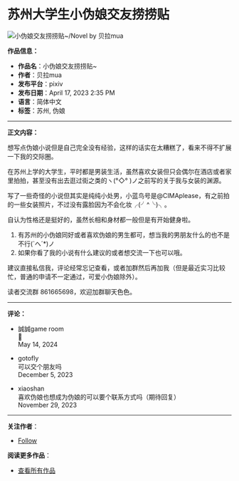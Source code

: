 # 苏州大学生小伪娘交友捞捞贴

![小伪娘交友捞捞贴~/Novel by 贝拉mua](https://i.pximg.net/c/600x600/novel-cover-master/img/2023/04/17/23/35/58/ci19711251_bdc9517e4c91c3638d227b35bfe7d091_master1200.jpg)

**作品信息：**
- **作品名**：小伪娘交友捞捞贴~
- **作者**：贝拉mua
- **发布平台**：pixiv
- **发布日期**：April 17, 2023 2:35 PM
- **语言**：简体中文
- **标签**：苏州, 伪娘

---

**正文内容：**

想写点伪娘小说但是自己完全没有经验，这样的话实在太糟糕了，看来不得不扩展一下我的交际圈。

在苏州上学的大学生，平时都是男装生活，虽然喜欢女装但只会偶尔在酒店或者家里拍拍，甚至没有出去逛过街之类的ヽ(°◇° )ノ之前写的关于我与女装的渊源。

写了一些奇怪的小说但其实是纯纯小处男，小蓝鸟号是@CIMAplease，有之前拍的一些女装照片，不过没有露脸因为不会化妆╭(╯^╰)╮。

自认为性格还是挺好的，虽然长相和身材都一般但是有开始健身啦。

1. 有苏州的小伪娘同好或者喜欢伪娘的男生都可，想当我的男朋友什么的也不是不行(\`へ´\*)ノ
2. 如果你看了我的小说有什么建议的或者想交流一下也可以哦。

建议直接私信我，评论经常忘记查看，或者加群然后再加我（但是最近实习比较忙，普通的申请不一定通过，可爱小伪娘除外）。

读者交流群 861665698，欢迎加群聊天色色。

---

**评论：**

- 誠誠game room  
👀  
May 14, 2024

- gotofly  
可以交个朋友吗  
December 5, 2023

- xiaoshan  
喜欢伪娘也想成为伪娘的可以要个联系方式吗（期待回复）  
November 29, 2023  

--- 

**关注作者**：
- [Follow](https://www.pixiv.net/en/users/16388029)

**阅读更多作品**：
- [查看所有作品](https://www.pixiv.net/en/users/16388029/novels)